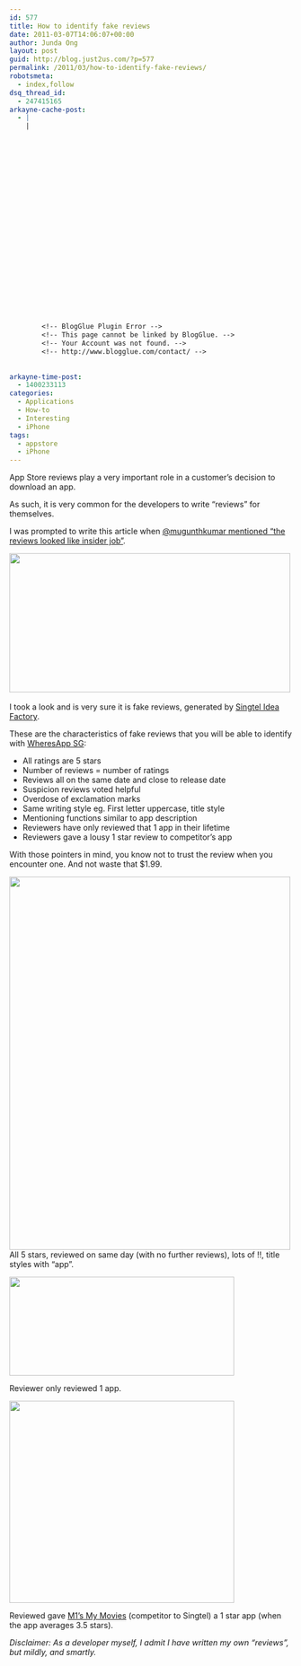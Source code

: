 ```yaml
---
id: 577
title: How to identify fake reviews
date: 2011-03-07T14:06:07+00:00
author: Junda Ong
layout: post
guid: http://blog.just2us.com/?p=577
permalink: /2011/03/how-to-identify-fake-reviews/
robotsmeta:
  - index,follow
dsq_thread_id:
  - 247415165
arkayne-cache-post:
  - |
    |
        
        
        
        
        
        
        
        
        
        
        
        
        
        
        
        
        
        
        
        
        
        
        
        <!-- BlogGlue Plugin Error -->
        <!-- This page cannot be linked by BlogGlue. -->
        <!-- Your Account was not found. -->
        <!-- http://www.blogglue.com/contact/ -->
        
        
arkayne-time-post:
  - 1400233113
categories:
  - Applications
  - How-to
  - Interesting
  - iPhone
tags:
  - appstore
  - iPhone
---
```

App Store reviews play a very important role in a customer’s decision to download an app.

As such, it is very common for the developers to write “reviews” for themselves.

I was prompted to write this article when <a href="http://twitter.com/#!/mugunthkumar/status/43614396039180288" onclick="__gaTracker('send', 'event', 'outbound-article', 'http://twitter.com/#!/mugunthkumar/status/43614396039180288', '@mugunthkumar mentioned “the reviews looked like insider job”');">@mugunthkumar mentioned “the reviews looked like insider job”</a>.

<img title="WheresApp tweet reply" src="http://blog.just2us.com/wp-content/uploads/2011/03/WheresApp-tweet-reply6.png" alt="" width="500" height="248" /><a href="http://blog.just2us.com/wp-content/uploads/2011/03/WheresApp-SG-reviews.png" onclick="__gaTracker('send', 'event', 'outbound-article', 'http://blog.just2us.com/wp-content/uploads/2011/03/WheresApp-SG-reviews.png', '\n ');"><br /> </a>
   
<a href="http://blog.just2us.com/wp-content/uploads/2011/03/WheresApp-SG-reviews.png" onclick="__gaTracker('send', 'event', 'outbound-article', 'http://blog.just2us.com/wp-content/uploads/2011/03/WheresApp-SG-reviews.png', '');"></a>

I took a look and is very sure it is fake reviews, generated by <a href="http://itunes.apple.com/sg/app/wheresapp-sg/id421363014?mt=8" onclick="__gaTracker('send', 'event', 'outbound-article', 'http://itunes.apple.com/sg/app/wheresapp-sg/id421363014?mt=8', 'Singtel Idea Factory');">Singtel Idea Factory</a>.

These are the characteristics of fake reviews that you will be able to identify with <a href="http://itunes.apple.com/sg/app/wheresapp-sg/id421363014?mt=8" onclick="__gaTracker('send', 'event', 'outbound-article', 'http://itunes.apple.com/sg/app/wheresapp-sg/id421363014?mt=8', 'WheresApp SG');">WheresApp SG</a>:

  * All ratings are 5 stars 
  * Number of reviews = number of ratings 
  * Reviews all on the same date and close to release date 
  * Suspicion reviews voted helpful 
  * Overdose of exclamation marks 
  * Same writing style eg. First letter uppercase, title style 
  * Mentioning functions similar to app description 
  * Reviewers have only reviewed that 1 app in their lifetime 
  * Reviewers gave a lousy 1 star review to competitor’s app 

<p style="text-align: left;">
  With those pointers in mind, you know not to trust the review when you encounter one. And not waste that $1.99.
</p>

<p style="text-align: left;">
  <a href="http://blog.just2us.com/wp-content/uploads/2011/03/WheresApp-SG-reviews.png" onclick="__gaTracker('send', 'event', 'outbound-article', 'http://blog.just2us.com/wp-content/uploads/2011/03/WheresApp-SG-reviews.png', ' ');"> <img class="alignnone" title="WheresApp SG reviews" src="http://blog.just2us.com/wp-content/uploads/2011/03/WheresApp-SG-reviews.png" alt="" width="500" height="665" /></a> <br /> All 5 stars, reviewed on same day (with no further reviews), lots of !!, title styles with “app”.
</p>

<a href="http://blog.just2us.com/wp-content/uploads/2011/03/Gumuch-review.png" onclick="__gaTracker('send', 'event', 'outbound-article', 'http://blog.just2us.com/wp-content/uploads/2011/03/Gumuch-review.png', '');"><img class="aligncenter size-full wp-image-582" title="Gumuch review" src="http://blog.just2us.com/wp-content/uploads/2011/03/Gumuch-review.png" alt="" width="400" height="176" srcset="http://blog.just2us.com/wp-content/uploads/2011/03/Gumuch-review-300x132.png 300w, http://blog.just2us.com/wp-content/uploads/2011/03/Gumuch-review.png 526w" sizes="(max-width: 400px) 100vw, 400px" /></a> 
   
Reviewer only reviewed 1 app.

<a href="http://blog.just2us.com/wp-content/uploads/2011/03/Widgetfun-review.png" onclick="__gaTracker('send', 'event', 'outbound-article', 'http://blog.just2us.com/wp-content/uploads/2011/03/Widgetfun-review.png', '');"><img class="aligncenter size-full wp-image-583" title="Widgetfun review" src="http://blog.just2us.com/wp-content/uploads/2011/03/Widgetfun-review.png" alt="" width="400" height="360" srcset="http://blog.just2us.com/wp-content/uploads/2011/03/Widgetfun-review-300x270.png 300w, http://blog.just2us.com/wp-content/uploads/2011/03/Widgetfun-review.png 525w" sizes="(max-width: 400px) 100vw, 400px" /></a> 
   
Reviewed gave <a href="http://itunes.apple.com/sg/app/my-movies-m1/id383832237?mt=8" onclick="__gaTracker('send', 'event', 'outbound-article', 'http://itunes.apple.com/sg/app/my-movies-m1/id383832237?mt=8', 'M1’s My Movies');">M1’s My Movies</a> (competitor to Singtel) a 1 star app (when the app averages 3.5 stars).

_Disclaimer: As a developer myself, I admit I have written my own “reviews”, but mildly, and smartly._

<div>
  <span style="color: #0000ee; -webkit-text-decorations-in-effect: underline;"><br /> </span>
</div>

<div>
  <span style="color: #0000ee; -webkit-text-decorations-in-effect: underline;"><br /> </span>
</div>

<div style="font-size:0px;height:0px;line-height:0px;margin:0;padding:0;clear:both">
</div>